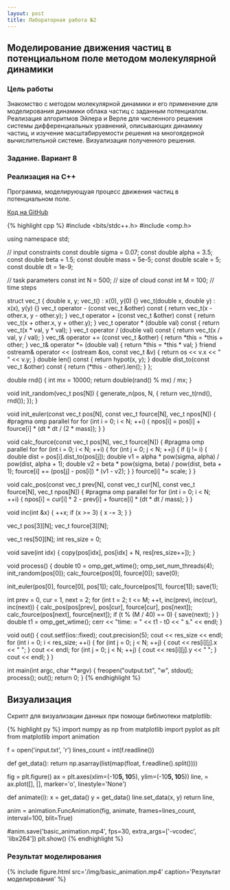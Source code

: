 ```yaml
---
layout: post
title: Лабораторная работа №2
---
```


## Моделирование движения частиц в потенциальном поле методом молекулярной динамики

### Цель работы

Знакомство с  методом молекулярной динамики и его применение для моделирования динамики облака частиц с заданным потенциалом. Реализация алгоритмов Эйлера и 
Верле для численного решения системы дифференциальных уравнений, описывающих динамику 
частиц, и изучение масштабируемости решения на многоядерной вычислительной системе. Визуализация полученного решения.

### Задание. Вариант 8



### Реализация на C++
Программа, моделирующуая процесс движения частиц в потенциальном поле.

[Код на GitHub](https://github.com/nozdrenkov/nozdrenkov.github.io/blob/master/src/lab2.cpp)

{% highlight cpp %}
#include <bits/stdc++.h>
#include <omp.h>

using namespace std;

// input constraints
const double sigma = 0.07;
const double alpha = 3.5;
const double beta = 1.5;
const double mass = 5e-5;
const double scale = 5;
const double dt = 1e-9;

// task parameters
const int N = 500;  // size of cloud
const int M = 100; // time steps

struct vec_t {
  double x, y;
  vec_t() : x(0), y(0) {}
  vec_t(double x, double y) : x(x), y(y) {}
  vec_t operator - (const vec_t &other) const {
    return vec_t(x - other.x, y - other.y);
  }
  vec_t operator + (const vec_t &other) const {
    return vec_t(x + other.x, y + other.y);
  }
  vec_t operator * (double val) const {
    return vec_t(x * val, y * val);
  }
  vec_t operator / (double val) const {
    return vec_t(x / val, y / val);
  }
  vec_t& operator += (const vec_t &other) {
    return *this = *this + other;
  }
  vec_t& operator *= (double val) {
    return *this = *this * val;
  }
  friend ostream& operator << (ostream &os, const vec_t &v) {
    return os << v.x << " " << v.y;
  }
  double len() const {
    return hypot(x, y);
  }
  double dist_to(const vec_t &other) const {
    return (*this - other).len();
  }
};

double rnd() {
  int mx = 10000;
  return double(rand() % mx) / mx;
}

void init_random(vec_t pos[N]) {
  generate_n(pos, N, []() {
    return vec_t(rnd(), rnd());
  });
}

void init_euler(const vec_t pos[N], const vec_t fource[N], vec_t npos[N]) {
  #pragma omp parallel for
  for (int i = 0; i < N; ++i) {
    npos[i] = pos[i] + fource[i] * (dt * dt / (2 * mass));
  }
}

void calc_fource(const vec_t pos[N], vec_t fource[N]) {
  #pragma omp parallel for
  for (int i = 0; i < N; ++i) {
    for (int j = 0; j < N; ++j) {
      if (j != i) {
        double dist = pos[i].dist_to(pos[j]);
        double v1 = alpha * pow(sigma, alpha) / pow(dist, alpha + 1);
        double v2 = beta  * pow(sigma, beta) / pow(dist, beta + 1);
        fource[i] += (pos[j] - pos[i]) * (v1 - v2);
      }
    }
    fource[i] *= scale;
  }
}

void calc_pos(const vec_t prev[N], const vec_t cur[N],
  const vec_t fource[N], vec_t npos[N]) {
  #pragma omp parallel for
  for (int i = 0; i < N; ++i) {
    npos[i] = cur[i] * 2 - prev[i] + fource[i] * (dt * dt / mass);
  }
}

void inc(int &x) {
  ++x;
  if (x >= 3) {
    x -= 3;
  }
}

vec_t pos[3][N];
vec_t fource[3][N];

vec_t res[50][N];
int res_size = 0;

void save(int idx) {
  copy(pos[idx], pos[idx] + N, res[res_size++]);
}

void process() {
  double t0 = omp_get_wtime();
  omp_set_num_threads(4);
  init_random(pos[0]);
  calc_fource(pos[0], fource[0]);
  save(0);

  init_euler(pos[0], fource[0], pos[1]);
  calc_fource(pos[1], fource[1]);
  save(1);

  int prev = 0, cur = 1, next = 2;
  for (int t = 2; t <= M; ++t, inc(prev), inc(cur), inc(next)) {
    calc_pos(pos[prev], pos[cur], fource[cur], pos[next]);
    calc_fource(pos[next], fource[next]);
    if (t % (M / 40) == 0) {
      save(next);
    }
  }
  double t1 = omp_get_wtime();
  cerr << "time: = " << t1 - t0 << " s." << endl;
}

void out() {
  cout.setf(ios::fixed);
  cout.precision(5);
  cout << res_size << endl;
  for (int i = 0; i < res_size; ++i) {
    for (int j = 0; j < N; ++j) {
      cout << res[i][j].x << " ";
    }
    cout << endl;
    for (int j = 0; j < N; ++j) {
      cout << res[i][j].y << " ";
    }
    cout << endl;
  }
}

int main(int argc, char **argv) {
  freopen("output.txt", "w", stdout);
  process();
  out();
  return 0;
}
{% endhighlight %}

## Визуализация

Скрипт для визуализации данных при помощи библиотеки matplotlib:

{% highlight py %}
import numpy as np
from matplotlib import pyplot as plt
from matplotlib import animation

f = open('input.txt', 'r')
lines_count = int(f.readline())

def get_data():
    return  np.asarray(list(map(float, f.readline().split())))

fig = plt.figure()
ax = plt.axes(xlim=(-10**5, 10**5), ylim=(-10**5, 10**5))
line, = ax.plot([], [], marker='o', linestyle='None')

def animate(i):
    x = get_data()
    y = get_data()
    line.set_data(x, y)
    return line,

anim = animation.FuncAnimation(fig, animate, frames=lines_count, interval=100, blit=True)

#anim.save('basic_animation.mp4', fps=30, extra_args=['-vcodec', 'libx264'])
plt.show()
{% endhighlight %}

### Результат моделирования

{% include figure.html src='/img/basic_animation.mp4' caption='Результат моделирования' %}
